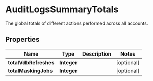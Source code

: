 

# AuditLogsSummaryTotals

The global totals of different actions performed across all accounts.

## Properties

Name | Type | Description | Notes
------------ | ------------- | ------------- | -------------
**totalVdbRefreshes** | **Integer** |  |  [optional]
**totalMaskingJobs** | **Integer** |  |  [optional]



